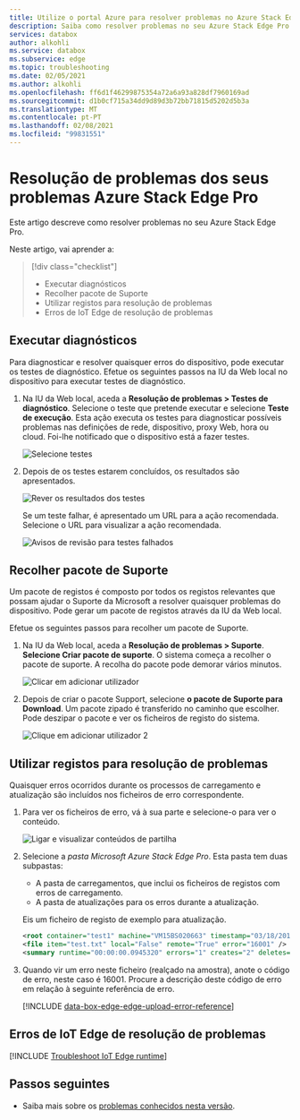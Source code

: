 ```yaml
---
title: Utilize o portal Azure para resolver problemas no Azure Stack Edge Pro | Microsoft Docs
description: Saiba como resolver problemas no seu Azure Stack Edge Pro. Pode executar diagnósticos, recolher informações para suporte e usar registos para resolver problemas.
services: databox
author: alkohli
ms.service: databox
ms.subservice: edge
ms.topic: troubleshooting
ms.date: 02/05/2021
ms.author: alkohli
ms.openlocfilehash: ff6d1f46299875354a72a6a93a828df7960169ad
ms.sourcegitcommit: d1b0cf715a34dd9d89d3b72bb71815d5202d5b3a
ms.translationtype: MT
ms.contentlocale: pt-PT
ms.lasthandoff: 02/08/2021
ms.locfileid: "99831551"
---
```

# <a name="troubleshoot-your-azure-stack-edge-pro-issues"></a>Resolução de problemas dos seus problemas Azure Stack Edge Pro

Este artigo descreve como resolver problemas no seu Azure Stack Edge Pro. 

Neste artigo, vai aprender a:

> [!div class="checklist"]
>
> * Executar diagnósticos
> * Recolher pacote de Suporte
> * Utilizar registos para resolução de problemas
> * Erros de IoT Edge de resolução de problemas

## <a name="run-diagnostics"></a>Executar diagnósticos

Para diagnosticar e resolver quaisquer erros do dispositivo, pode executar os testes de diagnóstico. Efetue os seguintes passos na IU da Web local no dispositivo para executar testes de diagnóstico.

1. Na IU da Web local, aceda a **Resolução de problemas > Testes de diagnóstico**. Selecione o teste que pretende executar e selecione **Teste de execução**. Esta ação executa os testes para diagnosticar possíveis problemas nas definições de rede, dispositivo, proxy Web, hora ou cloud. Foi-lhe notificado que o dispositivo está a fazer testes.

    ![Selecione testes](media/azure-stack-edge-troubleshoot/run-diag-1.png)

2. Depois de os testes estarem concluídos, os resultados são apresentados.

    ![Rever os resultados dos testes](media/azure-stack-edge-troubleshoot/run-diag-2.png)

    Se um teste falhar, é apresentado um URL para a ação recomendada. Selecione o URL para visualizar a ação recomendada.

    ![Avisos de revisão para testes falhados](media/azure-stack-edge-troubleshoot/run-diag-3.png)

## <a name="collect-support-package"></a>Recolher pacote de Suporte

Um pacote de registos é composto por todos os registos relevantes que possam ajudar o Suporte da Microsoft a resolver quaisquer problemas do dispositivo. Pode gerar um pacote de registos através da IU da Web local.

Efetue os seguintes passos para recolher um pacote de Suporte.

1. Na IU da Web local, aceda a **Resolução de problemas > Suporte**. **Selecione Criar pacote de suporte**. O sistema começa a recolher o pacote de suporte. A recolha do pacote pode demorar vários minutos.

    ![Clicar em adicionar utilizador](media/azure-stack-edge-troubleshoot/collect-logs-1.png)

2. Depois de criar o pacote Support, selecione **o pacote de Suporte para Download**. Um pacote zipado é transferido no caminho que escolher. Pode deszipar o pacote e ver os ficheiros de registo do sistema.

    ![Clique em adicionar utilizador 2](media/azure-stack-edge-troubleshoot/collect-logs-2.png)

## <a name="use-logs-to-troubleshoot"></a>Utilizar registos para resolução de problemas

Quaisquer erros ocorridos durante os processos de carregamento e atualização são incluídos nos ficheiros de erro correspondente.

1. Para ver os ficheiros de erro, vá à sua parte e selecione-o para ver o conteúdo. 

      ![Ligar e visualizar conteúdos de partilha](media/azure-stack-edge-troubleshoot/troubleshoot-logs-1.png)

2. Selecione a _pasta Microsoft Azure Stack Edge Pro_. Esta pasta tem duas subpastas:

    * A pasta de carregamentos, que inclui os ficheiros de registos com erros de carregamento.
    * A pasta de atualizações para os erros durante a atualização.

    Eis um ficheiro de registo de exemplo para atualização.

    ```xml
    <root container="test1" machine="VM15BS020663" timestamp="03/18/2019 00:11:10" />
    <file item="test.txt" local="False" remote="True" error="16001" />
    <summary runtime="00:00:00.0945320" errors="1" creates="2" deletes="0" insync="3" replaces="0" pending="9" />
    ```

3. Quando vir um erro neste ficheiro (realçado na amostra), anote o código de erro, neste caso é 16001. Procure a descrição deste código de erro em relação à seguinte referência de erro.

    [!INCLUDE [data-box-edge-edge-upload-error-reference](../../includes/data-box-edge-gateway-upload-error-reference.md)]

## <a name="troubleshoot-iot-edge-errors"></a>Erros de IoT Edge de resolução de problemas

[!INCLUDE [Troubleshoot IoT Edge runtime](../../includes/azure-stack-edge-iot-troubleshoot-compute.md)]

## <a name="next-steps"></a>Passos seguintes

* Saiba mais sobre os [problemas conhecidos nesta versão](../databox-gateway/data-box-gateway-release-notes.md).